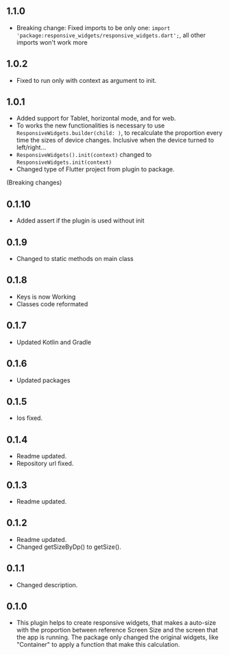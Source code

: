 ## 1.1.0
- Breaking change:
    Fixed imports to be only one: `import 'package:responsive_widgets/responsive_widgets.dart';`, all other imports 
    won't work more

## 1.0.2
- Fixed to run only with context as argument to init.

## 1.0.1
- Added support for Tablet, horizontal mode, and for web.
- To works the new functionalities is necessary to use `ResponsiveWidgets.builder(child: )`, to recalculate the proportion
every time the sizes of device changes. Inclusive when the device turned to left/right...
- `ResponsiveWidgets().init(context)` changed to `ResponsiveWidgets.init(context)`
- Changed type of Flutter project from plugin to package.

(Breaking changes)

## 0.1.10
- Added assert if the plugin is used without init

## 0.1.9
- Changed to static methods on main class

## 0.1.8
- Keys is now Working
- Classes code reformated

## 0.1.7
- Updated Kotlin and Gradle

## 0.1.6
- Updated packages

## 0.1.5
- Ios fixed.

## 0.1.4
- Readme updated.
- Repository url fixed.

## 0.1.3
- Readme updated.

## 0.1.2
- Readme updated.
- Changed getSizeByDp() to getSize().

## 0.1.1
- Changed description.

## 0.1.0
- This plugin helps to create responsive widgets, that makes a auto-size with the proportion between reference Screen Size and the screen that the app is running. The package only changed the original widgets, like "Container" to apply a function that make this calculation.